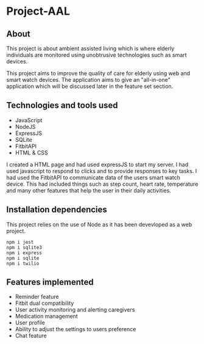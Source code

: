 # Project-AAL

## About

This project is about ambient assisted living which is where elderly individuals are monitored using unobtrusive technologies such as smart devices.

This project aims to improve the quality of care for elderly using web and smart watch devices. The application aims to give an "all-in-one" application which will be discussed later in the feature set section.

## Technologies and tools used

* JavaScript
* NodeJS
* ExpressJS
* SQLite
* FitbitAPI
* HTML & CSS

I created a HTML page and had used expressJS to start my server. I had used javascript to respond to clicks and to provide responses to
key tasks. I had used the FitbitAPI to communicate data of the users smart watch device. This had included things such as step count, heart rate, temperature and many other features that help the user in their daily activities.

## Installation dependencies

This project relies on the use of Node as it has been devevloped as a web project.

```git
npm i jest
npm i sqlite3
npm i express
npm i sqlite
npm i twilio
```

## Features implemented

* Reminder feature
* Fitbit dual compatibility
* User activity monitoring and alerting caregivers
* Medication management
* User profile
* Ability to adjust the settings to users preference
* Chat feature

